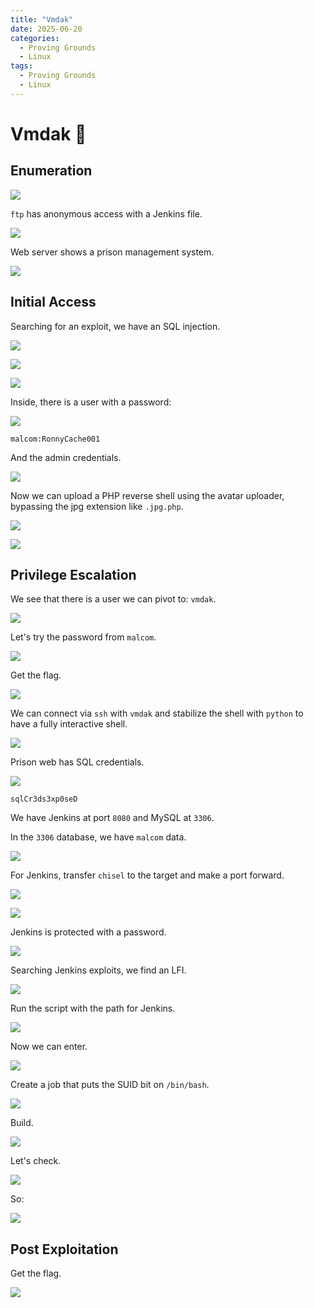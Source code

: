 ```yaml
---
title: "Vmdak"
date: 2025-06-20
categories:
  - Proving Grounds
  - Linux
tags:
  - Proving Grounds
  - Linux
---
```


# Vmdak 🔸
<!-- more -->

## Enumeration

![](../assets/Pasted%20image%2020250423233807.png)

`ftp` has anonymous access with a Jenkins file.

![](../assets/Pasted%20image%2020250424020424.png)

Web server shows a prison management system.

![](../assets/Pasted%20image%2020250423234522.png)

## Initial Access

Searching for an exploit, we have an SQL injection.

![](../assets/Pasted%20image%2020250423235208.png)

![](../assets/Pasted%20image%2020250423235136.png)

![](../assets/Pasted%20image%2020250423235220.png)

Inside, there is a user with a password:

![](../assets/Pasted%20image%2020250423235327.png)

`malcom:RonnyCache001`

And the admin credentials.

![](../assets/Pasted%20image%2020250424000033.png)

Now we can upload a PHP reverse shell using the avatar uploader, bypassing the jpg extension like `.jpg.php`.

![](../assets/Pasted%20image%2020250424013942.png)

![](../assets/Pasted%20image%2020250424013850.png)

## Privilege Escalation

We see that there is a user we can pivot to: `vmdak`.

![](../assets/Pasted%20image%2020250424014210.png)

Let's try the password from `malcom`.

![](../assets/Pasted%20image%2020250424014232.png)

Get the flag.

![](../assets/Pasted%20image%2020250424014320.png)

We can connect via `ssh` with `vmdak` and stabilize the shell with `python` to have a fully interactive shell.

![](../assets/Pasted%20image%2020250424014626.png)

Prison web has SQL credentials.

![](../assets/Pasted%20image%2020250424022625.png)

`sqlCr3ds3xp0seD`

We have Jenkins at port `8080` and MySQL at `3306`.

In the `3306` database, we have `malcom` data.

![](../assets/Pasted%20image%2020250424022914.png)

For Jenkins, transfer `chisel` to the target and make a port forward.

![](../assets/Pasted%20image%2020250424171451.png)

![](../assets/Pasted%20image%2020250424171456.png)

Jenkins is protected with a password.

![](../assets/Pasted%20image%2020250424171609.png)

Searching Jenkins exploits, we find an LFI.

![](../assets/Pasted%20image%2020250424171429.png)

Run the script with the path for Jenkins.

![](../assets/Pasted%20image%2020250424171507.png)

Now we can enter.

![](../assets/Pasted%20image%2020250424171900.png)

Create a job that puts the SUID bit on `/bin/bash`.

![](../assets/Pasted%20image%2020250424172121.png)

Build.

![](../assets/Pasted%20image%2020250424172151.png)

Let's check.

![](../assets/Pasted%20image%2020250424172303.png)

So:

![](../assets/Pasted%20image%2020250424172312.png)

## Post Exploitation

Get the flag.

![](../assets/Pasted%20image%2020250424172322.png)
